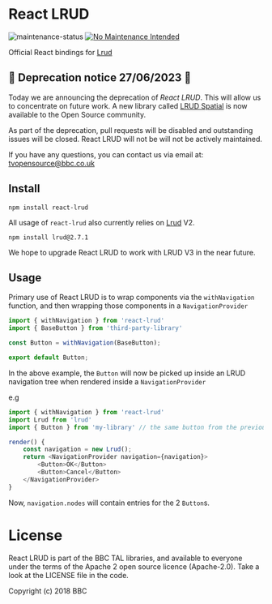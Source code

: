 # React LRUD

![maintenance-status](https://img.shields.io/badge/maintenance-deprecated-red.svg)
[![No Maintenance Intended](http://unmaintained.tech/badge.svg)](http://unmaintained.tech/)

Official React bindings for [Lrud](https://github.com/bbc/lrud)

## :nut_and_bolt: Deprecation notice 27/06/2023 :nut_and_bolt:
Today we are announcing the deprecation of *React LRUD*. This will allow us to concentrate on future work.  A new library called [LRUD Spatial](https://github.com/bbc/lrud-spatial) is now available to the Open Source community. 

As part of the deprecation, pull requests will be disabled and outstanding issues will be closed. React LRUD will not be will not be actively maintained.

If you have any questions, you can contact us via email at: [tvopensource@bbc.co.uk](mailto:tvopensource@bbc.co.uk) 

## Install

`npm install react-lrud`

All usage of `react-lrud` also currently relies on [Lrud](https://github.com/bbc/lrud) V2.

`npm install lrud@2.7.1`

We hope to upgrade React LRUD to work with LRUD V3 in the near future.

## Usage

Primary use of React LRUD is to wrap components via the `withNavigation` function,
and then wrapping those components in a `NavigationProvider`

```js
import { withNavigation } from 'react-lrud'
import { BaseButton } from 'third-party-library'

const Button = withNavigation(BaseButton);

export default Button;
```

In the above example, the `Button` will now be picked up inside an LRUD navigation tree when rendered inside
a `NavigationProvider` 

e.g

```js
import { withNavigation } from 'react-lrud'
import Lrud from 'lrud'
import { Button } from 'my-library' // the same button from the previous example

render() {
    const navigation = new Lrud();
    return <NavigationProvider navigation={navigation}>
        <Button>OK</Button>
        <Button>Cancel</Button>
    </NavigationProvider>
}
```

Now, `navigation.nodes` will contain entries for the 2 `Button`s.

# License


React LRUD is part of the BBC TAL libraries, and available to everyone under the terms of the Apache 2 open source licence (Apache-2.0). Take a look at the LICENSE file in the code.

Copyright (c) 2018 BBC
